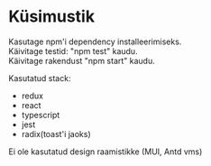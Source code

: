 # Küsimustik

Kasutage npm'i dependency installeerimiseks. <br/>
Käivitage testid: "npm test" kaudu. <br/>
Käivitage rakendust "npm start" kaudu.

Kasutatud stack:
- redux
- react
- typescript
- jest
- radix(toast'i jaoks)

Ei ole kasutatud design raamistikke (MUI, Antd vms)
